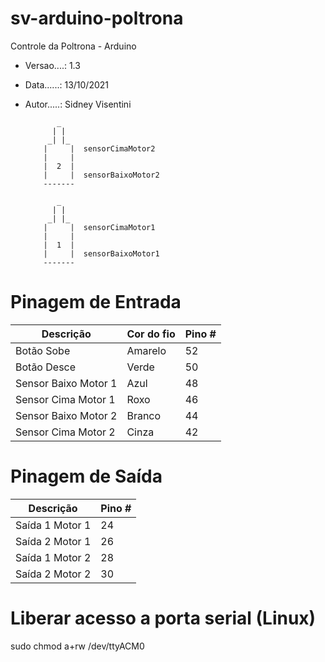 # sv-arduino-poltrona
Controle da Poltrona - Arduino

- Versao....: 1.3
- Data......: 13/10/2021
- Autor.....: Sidney Visentini

             _
            | |
           _| |_
          |     |  sensorCimaMotor2
          |     |
          |  2  |
          |     |  sensorBaixoMotor2
          ------- 

             _
            | |
           _| |_
          |     |  sensorCimaMotor1
          |     |
          |  1  |
          |     |  sensorBaixoMotor1
          ------- 

# Pinagem de Entrada
| Descrição | Cor do fio | Pino # |
| --- | --- | --- |
| Botão Sobe | Amarelo | 52 |
| Botão Desce | Verde | 50 |
| Sensor Baixo Motor 1 | Azul | 48 |
| Sensor Cima Motor 1 | Roxo | 46 |
| Sensor Baixo Motor 2 | Branco | 44 |
| Sensor Cima Motor 2 | Cinza | 42 |

# Pinagem de Saída
| Descrição | Pino # |
| --- | --- |
| Saída 1 Motor 1 | 24 |
| Saída 2 Motor 1 | 26 |
| Saída 1 Motor 2 | 28 |
| Saída 2 Motor 2 | 30 |

# Liberar acesso a porta serial (Linux)
sudo chmod a+rw /dev/ttyACM0
